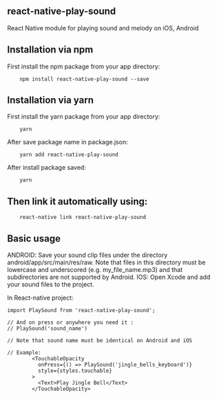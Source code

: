 ## react-native-play-sound
React Native module for playing sound and melody on iOS, Android

## Installation via npm
First install the npm package from your app directory:
```
    npm install react-native-play-sound --save
```
## Installation via yarn
First install the yarn package from your app directory:
```
    yarn
```
After save package name in package.json:
```
    yarn add react-native-play-sound
```
After install package saved:
```
    yarn
```
## Then link it automatically using:
```
    react-native link react-native-play-sound
```

## Basic usage
ANDROID: Save your sound clip files under the directory android/app/src/main/res/raw. Note that files in this directory must be lowercase and underscored (e.g. my_file_name.mp3) and that subdirectories are not supported by Android.
IOS: Open Xcode and add your sound files to the project.

In React-native project:

```
import PlaySound from 'react-native-play-sound';

// And on press or anywhere you need it :
// PlaySound('sound_name')

// Note that sound name must be identical on Android and iOS

// Example:
        <TouchableOpacity
          onPress={() => PlaySound('jingle_bells_keyboard')}
          style={styles.touchable}
        >
          <Text>Play Jingle Bell</Text>
        </TouchableOpacity>

```